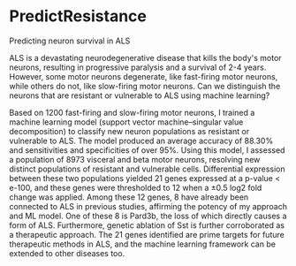 # PredictResistance
Predicting neuron survival in ALS

ALS is a devastating neurodegenerative disease that kills the body's motor neurons, resulting in progressive paralysis and a survival of 2-4 years. However, some motor neurons degenerate, like fast-firing motor neurons, while others do not, like slow-firing motor neurons. Can we distinguish the neurons that are resistant or vulnerable to ALS using machine learning?

Based on 1200 fast-firing and slow-firing motor neurons, I trained a machine learning model (support vector machine–singular value decomposition) to classify new neuron populations as resistant or vulnerable to ALS. The model produced an average accuracy of 88.30% and sensitivities and specificities of over 95%. Using this model, I assessed a population of 8973 visceral and beta motor neurons, resolving new distinct populations of resistant and vulnerable cells. Differential expression between these two populations yielded 21 genes expressed at a p-value < e-100, and these genes were thresholded to 12 when a ±0.5 log2 fold change was applied. Among these 12 genes, 8 have already been connected to ALS in previous studies, affirming the potency of my approach and ML model. One of these 8 is Pard3b, the loss of which directly causes a form of ALS. Furthermore, genetic ablation of Sst is further corroborated as a therapeutic approach. The 21 genes identified are prime targets for future therapeutic methods in ALS, and the machine learning framework can be extended to other diseases too. 
